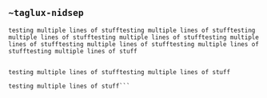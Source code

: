 ## `~taglux-nidsep`
```testing multiple lines of stufftesting multiple lines of stufftesting multiple lines of stufftesting multiple lines of stufftesting multiple lines of stufftesting multiple lines of stufftesting multiple lines of stufftesting multiple lines of stuff```

```testing multiple lines of stuff

testing multiple lines of stufftesting multiple lines of stuff

testing multiple lines of stuff```